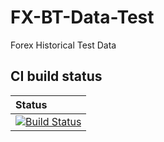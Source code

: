 # FX-BT-Data-Test
Forex Historical Test Data

CI build status
------------

| Status |
| :----- |
| [![Build Status](https://api.travis-ci.org/FX31337/FX-BT-Data-Test.svg)](https://travis-ci.org/FX31337/FX-BT-Data-Test) |

